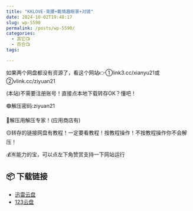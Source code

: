 ```yaml
---
title: "KKLOVE-束腰+戴情趣眼罩+对镜"
date: 2024-10-02T19:48:17
slug: wp-5590
permalink: /posts/wp-5590/
categories:
  - 其它📺
  - 百合📺
tags:

---
```


如果两个网盘都没有资源了，看这个网站👉①link3.cc/xianyu21或②vlink.cc/ziyuan21

(本站)不需要注册账号！直接点本地下载转存OK？懂吧！

🟢解压密码:ziyuan21

🔵解压用解压专家！(应用商店有)

🟡转存的链接网盘有教程！一定要看教程！按教程操作！不按教程操作你不会解压！

💰🈶能力的宝，可以点左下角赞赏支持一下网站运行

## 📦 下载链接
- [迅雷云盘](https://blziyuan21.com/pay-download/5590?key=93ee73ddf1&down_id=0)
- [123云盘](https://blziyuan21.com/pay-download/5590?key=93ee73ddf1&down_id=1)


